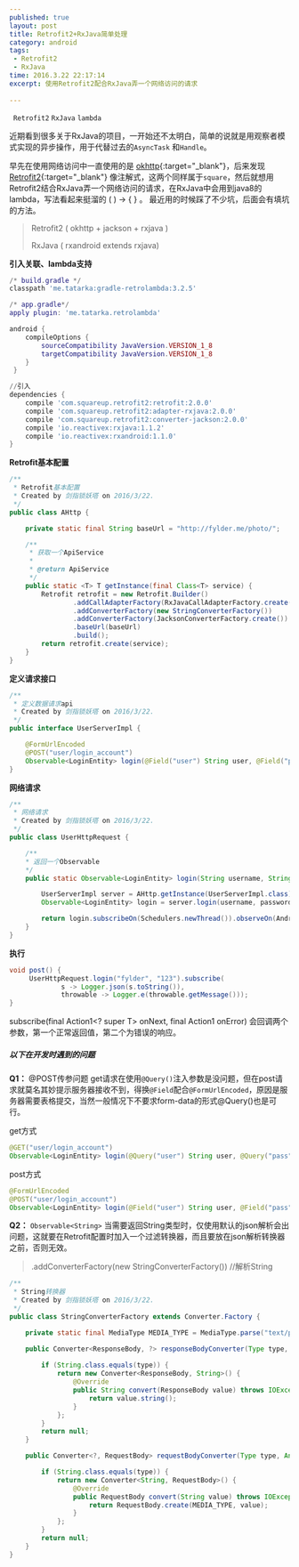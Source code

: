 ```yaml
---
published: true
layout: post
title: Retrofit2+RxJava简单处理
category: android
tags: 
 - Retrofit2 
 - RxJava
time: 2016.3.22 22:17:14
excerpt: 使用Retrofit2配合RxJava弄一个网络访问的请求
 
---
```

 

` Retrofit2` `RxJava` `lambda`

近期看到很多关于RxJava的项目，一开始还不太明白，简单的说就是用观察者模式实现的异步操作，用于代替过去的`AsyncTask` 和`Handle`。

早先在使用网络访问中一直使用的是 [okhttp](http://square.github.io/okhttp){:target="_blank"}，后来发现 [Retrofit2](http://square.github.io/retrofit/){:target="_blank"} 像注解式，这两个同样属于`square`，然后就想用Retrofit2结合RxJava弄一个网络访问的请求，在RxJava中会用到java8的lambda，写法看起来挺溜的 ( ) -> { } 。
最近用的时候踩了不少坑，后面会有填坑的方法。


>   Retrofit2 ( okhttp + jackson + rxjava )
>
>   RxJava ( rxandroid extends rxjava)


**引入关联、lambda支持**

```lua
/* build.gradle */
classpath 'me.tatarka:gradle-retrolambda:3.2.5'

/* app.gradle*/
apply plugin: 'me.tatarka.retrolambda'

android {
    compileOptions {
        sourceCompatibility JavaVersion.VERSION_1_8
        targetCompatibility JavaVersion.VERSION_1_8
    }
 }

//引入
dependencies {
    compile 'com.squareup.retrofit2:retrofit:2.0.0'
    compile 'com.squareup.retrofit2:adapter-rxjava:2.0.0'
    compile 'com.squareup.retrofit2:converter-jackson:2.0.0'
    compile 'io.reactivex:rxjava:1.1.2'
    compile 'io.reactivex:rxandroid:1.1.0'
}
```

**Retrofit基本配置**

```java
/**
 * Retrofit基本配置
 * Created by 剑指锁妖塔 on 2016/3/22.
 */
public class AHttp {

    private static final String baseUrl = "http://fylder.me/photo/";

    /**
     * 获取一个ApiService
     *
     * @return ApiService
     */
    public static <T> T getInstance(final Class<T> service) {
        Retrofit retrofit = new Retrofit.Builder()             
                .addCallAdapterFactory(RxJavaCallAdapterFactory.create())   //RxJava回调
                .addConverterFactory(new StringConverterFactory())          //解析String
                .addConverterFactory(JacksonConverterFactory.create())      //jackson解析json
                .baseUrl(baseUrl)
                .build();
        return retrofit.create(service);
    }
}
```
**定义请求接口**

```java
/**
 * 定义数据请求api
 * Created by 剑指锁妖塔 on 2016/3/22.
 */
public interface UserServerImpl {

	@FormUrlEncoded
    @POST("user/login_account")
    Observable<LoginEntity> login(@Field("user") String user, @Field("pass") String pass);
}
```

**网络请求**

```java
/**
 * 网络请求
 * Created by 剑指锁妖塔 on 2016/3/22.
 */
public class UserHttpRequest {

    /**
    * 返回一个Observable
    */
    public static Observable<LoginEntity> login(String username, String password) {

        UserServerImpl server = AHttp.getInstance(UserServerImpl.class);
        Observable<LoginEntity> login = server.login(username, password);

        return login.subscribeOn(Schedulers.newThread()).observeOn(AndroidSchedulers.mainThread());
    }
}
```

**执行**

```java
void post() {
     UserHttpRequest.login("fylder", "123").subscribe(
             s -> Logger.json(s.toString()),
             throwable -> Logger.e(throwable.getMessage()));
}
```
subscribe(final Action1<? super T> onNext, final Action1<Throwable> onError) 会回调两个参数，第一个正常返回值，第二个为错误的响应。


##### 以下在开发时遇到的问题

**Q1：**	@POST传参问题
get请求在使用`@Query()`注入参数是没问题，但在post请求就莫名其妙提示服务器接收不到，得换`@Field`配合`@FormUrlEncoded`，原因是服务器需要表格提交，当然一般情况下不要求form-data的形式@Query()也是可行。

get方式

```java
@GET("user/login_account")
Observable<LoginEntity> login(@Query("user") String user, @Query("pass") String pass);
```

post方式

```java
@FormUrlEncoded
@POST("user/login_account")
Observable<LoginEntity> login(@Field("user") String user, @Field("pass") String pass);
```

**Q2：**	`Observable<String>`
当需要返回String类型时，仅使用默认的json解析会出问题，这就要在Retrofit配置时加入一个过滤转换器，而且要放在json解析转换器之前，否则无效。

> .addConverterFactory(new StringConverterFactory())    //解析String


```java
/**
 * String转换器
 * Created by 剑指锁妖塔 on 2016/3/22.
 */
public class StringConverterFactory extends Converter.Factory {

    private static final MediaType MEDIA_TYPE = MediaType.parse("text/plain");

    public Converter<ResponseBody, ?> responseBodyConverter(Type type, Annotation[] annotations, Retrofit retrofit) {
    
        if (String.class.equals(type)) {
            return new Converter<ResponseBody, String>() {
                @Override
                public String convert(ResponseBody value) throws IOException {
                    return value.string();
                }
            };
        }
        return null;
    }

    public Converter<?, RequestBody> requestBodyConverter(Type type, Annotation[] annotations, Retrofit retrofit) {

        if (String.class.equals(type)) {
            return new Converter<String, RequestBody>() {
                @Override
                public RequestBody convert(String value) throws IOException {
                    return RequestBody.create(MEDIA_TYPE, value);
                }
            };
        }
        return null;
    }
}
```


